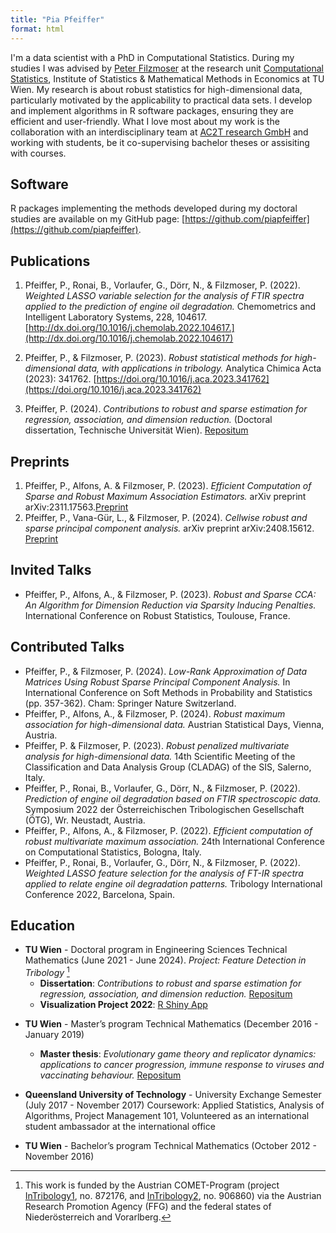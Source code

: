```yaml
---
title: "Pia Pfeiffer"
format: html
---
```


I'm a data scientist with a PhD in Computational Statistics. During my studies I was advised by [Peter Filzmoser](https://cstat.tuwien.ac.at/) at the research unit [Computational Statistics](https://www.tuwien.at/mg/cstat), Institute of Statistics & Mathematical Methods in Economics at TU Wien.
My research is about robust statistics for high-dimensional data, particularly motivated by the applicability to practical data sets. I develop and implement algorithms in R software packages, ensuring they are efficient and user-friendly. What I love most about my work is the collaboration with an interdisciplinary team at [AC2T research GmbH](https://www.ac2t.at/) and working with students, be it co-supervising bachelor theses or assisiting with courses. 

## Software
R packages implementing the methods developed during my doctoral studies are available on my GitHub page: [https://github.com/piapfeiffer](https://github.com/piapfeiffer).

## Publications
1. Pfeiffer, P., Ronai, B., Vorlaufer, G., Dörr, N., & Filzmoser, P. (2022). *Weighted LASSO variable selection for the analysis of FTIR spectra applied to the prediction of engine oil degradation.* Chemometrics and Intelligent Laboratory Systems, 228, 104617. [http://dx.doi.org/10.1016/j.chemolab.2022.104617.](http://dx.doi.org/10.1016/j.chemolab.2022.104617)

2. Pfeiffer, P., & Filzmoser, P. (2023). *Robust statistical methods for high-dimensional data, with applications in tribology.* Analytica Chimica Acta (2023): 341762. [https://doi.org/10.1016/j.aca.2023.341762](https://doi.org/10.1016/j.aca.2023.341762)

3. Pfeiffer, P. (2024). *Contributions to robust and sparse estimation for regression, association, and dimension reduction.* (Doctoral dissertation, Technische Universität Wien). [Repositum](https://repositum.tuwien.at/bitstream/20.500.12708/199573/1/Pfeiffer%20Pia%20-%202024%20-%20Contributions%20to%20robust%20and%20sparse%20estimation%20for...pdf)

## Preprints
1. Pfeiffer, P., Alfons, A. & Filzmoser, P. (2023). *Efficient Computation of Sparse and Robust Maximum Association Estimators.* arXiv preprint arXiv:2311.17563.[Preprint](https://arxiv.org/pdf/2311.17563)
2. Pfeiffer, P., Vana-Gür, L., & Filzmoser, P. (2024). *Cellwise robust and sparse principal component analysis.* arXiv preprint arXiv:2408.15612. [Preprint](https://arxiv.org/pdf/2408.15612)

## Invited Talks
- Pfeiffer, P., Alfons, A., & Filzmoser, P. (2023). *Robust and Sparse CCA: An Algorithm for Dimension Reduction via Sparsity Inducing Penalties.* International Conference on Robust Statistics, Toulouse, France.

## Contributed Talks
- Pfeiffer, P., & Filzmoser, P. (2024). *Low-Rank Approximation of Data Matrices Using Robust Sparse Principal Component Analysis.* In International Conference on Soft Methods in Probability and Statistics (pp. 357-362). Cham: Springer Nature Switzerland.
- Pfeiffer, P., Alfons, A., & Filzmoser, P. (2024). *Robust maximum association for high-dimensional data.* Austrian Statistical Days, Vienna, Austria.
- Pfeiffer, P. & Filzmoser, P. (2023). *Robust penalized multivariate analysis for high-dimensional data.* 14th Scientific Meeting of the Classification and Data Analysis Group (CLADAG) of the SIS, Salerno, Italy.
- Pfeiffer, P., Ronai, B., Vorlaufer, G., Dörr, N., & Filzmoser, P. (2022). *Prediction of engine oil degradation based on FTIR spectroscopic data.* Symposium 2022 der Österreichischen Tribologischen Gesellschaft (ÖTG), Wr. Neustadt, Austria.
- Pfeiffer, P., Alfons, A., & Filzmoser, P. (2022). *Efficient computation of robust multivariate maximum association.* 24th International Conference on Computational Statistics, Bologna, Italy.
- Pfeiffer, P., Ronai, B., Vorlaufer, G., Dörr, N., & Filzmoser, P. (2022). *Weighted LASSO feature selection for the analysis of FT-IR spectra applied to relate engine oil degradation patterns.* Tribology International Conference 2022, Barcelona, Spain.

## Education
- **TU Wien** - Doctoral program in Engineering Sciences Technical Mathematics (June 2021 - June 2024). *Project: Feature Detection in Tribology* [^1]
    - **Dissertation**: *Contributions to robust and sparse estimation for regression, association, and dimension reduction.* [Repositum](https://repositum.tuwien.at/bitstream/20.500.12708/199573/1/Pfeiffer%20Pia%20-%202024%20-%20Contributions%20to%20robust%20and%20sparse%20estimation%20for...pdf)
    - **Visualization Project 2022**: [R Shiny App](https://u15sp1-piapfeiffer.shinyapps.io/londontube_shiny_app/)

[^1]: This work is funded by the Austrian
COMET-Program (project [InTribology1](https://projekte.ffg.at/projekt/3228396), no. 872176, and [InTribology2](https://projekte.ffg.at/projekt/4902165), no. 906860) via the
Austrian Research Promotion Agency (FFG) and the federal
states of Niederösterreich and Vorarlberg.

- **TU Wien** - Master’s program Technical Mathematics (December 2016 - January 2019)
    - **Master thesis**: *Evolutionary game theory and replicator dynamics: applications to cancer progression, immune response to viruses and vaccinating behaviour.* [Repositum](https://repositum.tuwien.at/bitstream/20.500.12708/1887/2/Pfeiffer%20Pia%20-%202018%20-%20Evolutionary%20game%20theory%20and%20replicator%20dynamics...pdf)

- **Queensland University of Technology** - University Exchange Semester (July 2017 - November 2017)
Coursework: Applied Statistics, Analysis of Algorithms, Project Management 101, 
Volunteered as an international student ambassador at the international office


- **TU Wien** - Bachelor’s program Technical Mathematics (October 2012 - November 2016)
